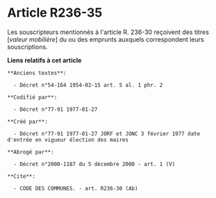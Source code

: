 # Article R236-35

Les souscripteurs mentionnés à l'article R. 236-30 reçoivent des titres [*valeur mobilière*] du ou des emprunts auxquels
correspondent leurs souscriptions.

**Liens relatifs à cet article**

	**Anciens textes**:

	  - Décret n°54-164 1954-02-15 art. 5 al. 1 phr. 2

	**Codifié par**:

	  - Décret n°77-91 1977-01-27

	**Créé par**:

	  - Décret n°77-91 1977-01-27 JORF et JONC 3 février 1977 date d'entrée en vigueur élection des maires

	**Abrogé par**:

	  - Décret n°2000-1187 du 5 décembre 2000 - art. 1 (V)

	**Cite**:

	  - CODE DES COMMUNES. - art. R236-30 (Ab)
